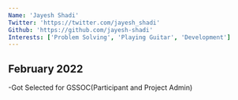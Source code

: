```yaml
---
Name: 'Jayesh Shadi'
Twitter: 'https://twitter.com/jayesh_shadi'
Github: 'https://github.com/jayesh-shadi'
Interests: ['Problem Solving', 'Playing Guitar', 'Development']
---
```


## February 2022
-Got Selected for GSSOC(Participant and Project Admin)
